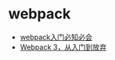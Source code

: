# webpack

* [webpack入门必知必会](http://www.jianshu.com/p/1a8ab33c2649)
* [Webpack 3，从入门到放弃](https://segmentfault.com/a/1190000010871559)
